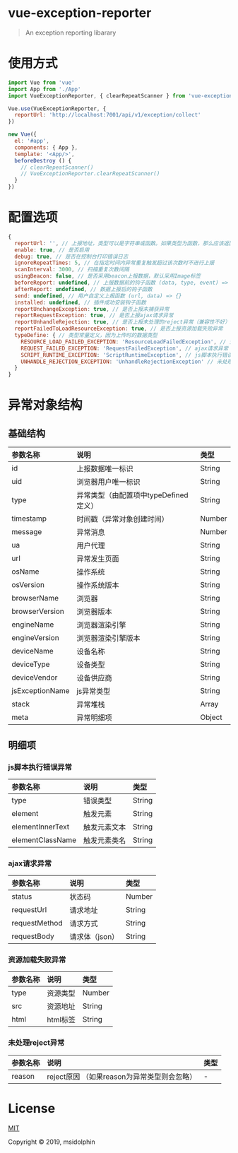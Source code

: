 # vue-exception-reporter

> An exception reporting libarary

# 使用方式
```js
import Vue from 'vue'
import App from './App'
import VueExceptionReporter, { clearRepeatScanner } from 'vue-exception-reporter'

Vue.use(VueExceptionReporter, {
  reportUrl: 'http://localhost:7001/api/v1/exception/collect'
})

new Vue({
  el: '#app',
  components: { App },
  template: '<App/>',
  beforeDestroy () {
    // clearRepeatScanner()
    // VueExceptionReporter.clearRepeatScanner()
  }
})
```

# 配置选项
```js
{
  reportUrl: '', // 上报地址，类型可以是字符串或函数。如果类型为函数，那么应该返回字符串
  enable: true, // 是否启用
  debug: true, // 是否在控制台打印错误日志
  ignoreRepeatTimes: 5, // 在指定时间内异常重复触发超过该次数时不进行上报
  scanInterval: 3000, // 扫描重复次数间隔
  usingBeacon: false, // 是否采用beacon上报数据，默认采用Image标签
  beforeReport: undefined, // 上报数据前的钩子函数 (data, type, event) => {} 注意：如果异常对象被置为空，则不会进行上报
  afterReport: undefined, // 数据上报后的钩子函数
  send: undefined, // 用户自定义上报函数 (url, data) => {}
  installed: undefined, // 插件成功安装钩子函数
  reportUnchangeException: true, // 是否上报未捕获异常
  reportRequestException: true, // 是否上报ajax请求异常
  reportUnhandleRejection: true, // 是否上报未处理的reject异常（兼容性不好）
  reportFailedToLoadResourceException: true, // 是否上报资源加载失败异常
  typeDefine: { // 类型常量定义，因为上传时的数据类型
    RESOURCE_LOAD_FAILED_EXCEPTION: 'ResourceLoadFailedException', // 资源加载失败异常
    REQUEST_FAILED_EXCEPTION: 'RequestFailedException', // ajax请求异常
    SCRIPT_RUNTIME_EXCEPTION: 'ScriptRuntimeException', // js脚本执行错误异常
    UNHANDLE_REJECTION_EXCEPTION: 'UnhandleRejectionException' // 未处理reject异常
  }
}
```

# 异常对象结构

## 基础结构

| 参数名称   | 说明   | 类型   | 
| :---- |:---- |:---- |
| id   | 上报数据唯一标识   | String   | 
| uid   | 浏览器用户唯一标识   | String   | 
| type   | 异常类型（由配置项中typeDefined定义）| String   | 
| timestamp | 时间戳（异常对象创建时间）| Number  | 
| message | 异常消息  | Number   |
| ua | 用户代理  | String   | 
| url | 异常发生页面  | String   |
| osName | 操作系统  | String   | 
| osVersion | 操作系统版本  | String   | 
| browserName | 浏览器  | String   | 
| browserVersion | 浏览器版本  | String   | 
| engineName | 浏览器渲染引擎  | String   | 
| engineVersion | 浏览器渲染引擎版本  | String   | 
| deviceName | 设备名称  | String   | 
| deviceType | 设备类型  | String   | 
| deviceVendor | 设备供应商  | String   | 
| jsExceptionName | js异常类型 | String   | 
| stack | 异常堆栈 | Array  | 
| meta | 异常明细项  | Object   | 


## 明细项

### js脚本执行错误异常

| 参数名称   | 说明   | 类型  |
|:---- |:---- |:---- |
| type   | 错误类型   | String | 
| element   | 触发元素   | String| 
| elementInnerText   | 触发元素文本 | String| 
| elementClassName | 触发元素类名| String| 


### ajax请求异常

| 参数名称   | 说明   | 类型   | 
|:----|:----|:----|
| status   | 状态码   | Number   | 
| requestUrl   | 请求地址   | String   | 
| requestMethod   | 请求方式 | String   | 
| requestBody | 请求体（json） | String  | 

### 资源加载失败异常

| 参数名称   | 说明   | 类型   | 
|:----|:----|:----|
| type   | 资源类型   | Number   | 
| src    | 资源地址   | String   | 
| html   | html标签 | String   | 


### 未处理reject异常

| 参数名称   | 说明   | 类型   | 
|:----|:----|:----|
| reason   | reject原因 （如果reason为异常类型则会忽略）  | -   | 



# License
[MIT](http://opensource.org/licenses/MIT)

Copyright © 2019, msidolphin
